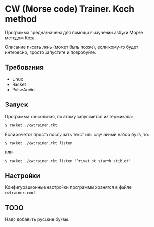 # CW (Morse code) Trainer. Koch method

Программа предназначена для помощи в изучении азбуки Морзе методом Коха.

Описание писать лень (может быть позже), если кому-то будет интересно,
просто запустите и попробуйте.

## Требования

* Linux
* Racket
* PulseAudio

## Запуск

Программа консольная, по этому запускается из терминала:

    $ racket ./cwtrainer.rkt

Если хочется просто послушать текст или случайный набор букв, то:

    $ racket ./cwtrainer.rkt listen

или

    $ racket ./cwtrainer.rkt listen "Privet ot staryh stiblet"

## Настройки

Конфигурационные настройки программы хранятся в файле `cwtrainer.conf`.

## TODO

Надо добавить русские буквы.
